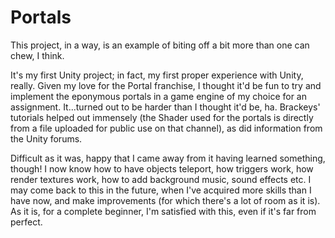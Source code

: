 # Portals
This project, in a way, is an example of biting off a bit more than one can chew, I think.

It's my first Unity project; in fact, my first proper experience with Unity, really. Given my love for the Portal franchise, I thought it'd be fun to try and implement the eponymous portals in a game engine of my choice for an assignment. It...turned out to be harder than I thought it'd be, ha. Brackeys' tutorials helped out immensely (the Shader used for the portals is directly from a file uploaded for public use on that channel), as did information from the Unity forums.

Difficult as it was, happy that I came away from it having learned something, though! I now know how to have objects teleport, how triggers work, how render textures work, how to add background music, sound effects etc. I may come back to this in the future, when I've acquired more skills than I have now, and make improvements (for which there's a lot of room as it is). As it is, for a complete beginner, I'm satisfied with this, even if it's far from perfect.
